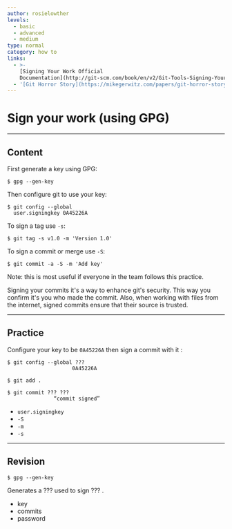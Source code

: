```yaml
---
author: rosielowther
levels:
  - basic
  - advanced
  - medium
type: normal
category: how to
links:
  - >-
    [Signing Your Work Official
    Documentation](http://git-scm.com/book/en/v2/Git-Tools-Signing-Your-Work){website}
  - '[Git Horror Story](https://mikegerwitz.com/papers/git-horror-story){website}'
---
```


# Sign your work (using GPG)


---

## Content

First generate a key using GPG:

    $ gpg --gen-key

Then configure git to use your key:

    $ git config --global 
      user.signingkey 0A45226A

To sign a tag use `-s`:

    $ git tag -s v1.0 -m 'Version 1.0'

To sign a commit or merge use `-S`:

    $ git commit -a -S -m 'Add key'

Note: this is most useful if everyone in the team follows this practice.

Signing your commits it's a way to enhance git's security. This way you confirm it's you who made the commit. Also, when working with files from the internet, signed commits ensure that their source is trusted.


---

## Practice

Configure your key to be `0A45226A` then sign a commit with it :

    $ git config --global ??? 
                         0A45226A

    $ git add .

    $ git commit ??? ???
                   “commit signed”

* `user.signingkey`
* `-S`
* `-m`
* `-s`


---

## Revision

    $ gpg --gen-key

Generates a ??? used to sign ??? .

* key
* commits
* password
